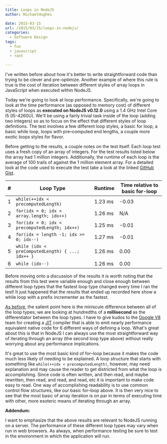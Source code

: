 ```yaml
---
title: Loops in NodeJS
author: MichaelHughes

date: 2015-03-15
url: /2015/03/15/loops-in-nodejs/
categories:
  - Software Design
tags:
  - fun
  - javascript
  - rant

---
```

I've written before about how it's better to write straightforward code than trying to be clever and pre-optimize. Another example of where this rule is true is the cost of iteration between different styles of array loops in JavaScript when executed within NodeJS.

<!--more-->

Today we're going to look at loop performance. Specifically, we're going to look at the time performance (as opposed to memory cost) of different styles of loops as **executed on NodeJS v0.12.0** using a 1.4 GHz Intel Core I5 (I5-4260U). We'll be using a fairly trivial task inside of the loop (adding two integers) so as to focus on the effect that different styles of loop definitions. The test involves a few different loop styles, a basic for loop, a basic while loop, loops with pre–computed end lengths, a couple more exotic loops styles for flavor.

Before getting to the results, a couple notes on the test itself. Each loop test uses a fresh copy of an array of integers. For the test results listed below the array had 1 million integers. Additionally, the runtime of each loop is the average of 100 trails of against the 1 million element array. For a detailed look at the code used to execute the test take a look at the linked [GitHub Gist][1].

| # | Loop Type                                      | Runtime  | Time relative to basic for-loop |
|---|------------------------------------------------|----------|---------------------------------|
| 1 | `while(++idx < precomputedLength)`                | 1.23 ms  | -0.03                           |
| 2 | `for(idx = 0; idx < array.length; idx++)`         | 1.26 ms  | N/A                             |
| 3 | `for(idx = 0; idx < precomputedLength; idx++)`    | 1.25 ms  | -0.01                           |
| 4 | `for(idx = length -1; idx >= 0; idx--)`           | 1.27 ms  | -0.01                           |
| 5 | `while (idx < preComputedLength) { ...; idx++ }`  | 1.26 ms  | 0.00                            |
| 6 | `while (idx--)`                                  | 1.26 ms  | 0.00                            |


Before moving onto a discussion of the results it is worth noting that the results from this test were variable enough and close enough between different loop types that the fastest loop type changed every time I ran the test! It just happened that the results that ended up recorded here show a while loop with a prefix incrementer as the fastest.

[As before][2], the salient point here is the miniscule difference between all of the loop types; we are looking at hundredths of a **millisecond** as the differentiator between the loop types. I have to give kudos to the [Google V8][3] team for creating a [JIT][4] compiler that is able to emit nearly performance equivalent native code for 6 different ways of defining a loop. What's great about this is that in NodeJS I can always use the most straightforward way of iterating through an array (the second loop type above) without really worrying about any performance implications.

It's great to use the most basic kind of for–loop because it makes the code much less likely of needing to be explained. A loop structure that starts with something like `while(++idx < precomputedLength)`, however, may need explanation and may cause the reader to get districted from what the loop is accomplishing. Since code is often written, and then read, and maybe rewritten, then read, and read, and read, etc it is important to make code easy to read. One way of accomplishing readability is to use common control flow structures, like our basic for–loop above. It is then very nice to see that the most basic of array iteration is on par in terms of executing time with other, more esoteric means of iterating through an array.

**Addendum:**

I want to emphasize that the above results are relevant to NodeJS running on a server. The performance of these different loop types may vary when run in web browsers. As always, when performance testing be sure to test in the environment in which the application will run.

 [1]: https://gist.github.com/msh9/cd26957480635f7aa076
 [2]: //codinginthetrenches.com/2014/09/10/java-arraylist-resize-costs/ "Java ArrayList resize costs"
 [3]: http://code.google.com/p/v8/
 [4]: http://en.wikipedia.org/wiki/Just-in-time_compilation